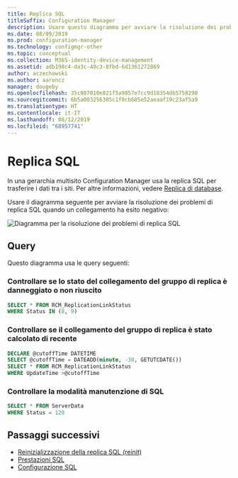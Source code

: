 ```yaml
---
title: Replica SQL
titleSuffix: Configuration Manager
description: Usare questo diagramma per avviare la risoluzione dei problemi di replica SQL tra siti di Configuration Manager
ms.date: 08/09/2019
ms.prod: configuration-manager
ms.technology: configmgr-other
ms.topic: conceptual
ms.collection: M365-identity-device-management
ms.assetid: adb198c4-da3c-49c3-8fbd-6d1361272869
author: aczechowski
ms.author: aaroncz
manager: dougeby
ms.openlocfilehash: 35c807010e821f5a9857e7cc9d18354db5758298
ms.sourcegitcommit: 6b5a003256305c1f0cb605e52aeaaf19c23af5a9
ms.translationtype: HT
ms.contentlocale: it-IT
ms.lasthandoff: 08/12/2019
ms.locfileid: "68957741"
---
```

# <a name="sql-replication"></a>Replica SQL

In una gerarchia multisito Configuration Manager usa la replica SQL per trasferire i dati tra i siti. Per altre informazioni, vedere [Replica di database](/sccm/core/plan-design/hierarchy/database-replication).

Usare il diagramma seguente per avviare la risoluzione dei problemi di replica SQL quando un collegamento ha esito negativo:

![Diagramma per la risoluzione dei problemi di replica SQL](media/sql-replication.svg)

## <a name="queries"></a>Query

Questo diagramma usa le query seguenti:

### <a name="check-if-the-replication-group-link-is-in-degraded-or-failed-state"></a>Controllare se lo stato del collegamento del gruppo di replica è danneggiato o non riuscito

```sql
SELECT * FROM RCM_ReplicationLinkStatus
WHERE Status IN (8, 9)
```

### <a name="check-if-replication-group-link-is-recently-calculated"></a>Controllare se il collegamento del gruppo di replica è stato calcolato di recente

```sql
DECLARE @cutoffTime DATETIME
SELECT @cutoffTime = DATEADD(minute, -30, GETUTCDATE())
SELECT * FROM RCM_ReplicationLinkStatus
WHERE UpdateTime >@cutoffTime
```

### <a name="check-sql-maintenance-mode"></a>Controllare la modalità manutenzione di SQL

```sql
SELECT * FROM ServerData
WHERE Status = 120
```

## <a name="next-steps"></a>Passaggi successivi

- [Reinizializzazione della replica SQL (reinit)](/sccm/core/servers/manage/replication/sql-replication-reinit)
- [Prestazioni SQL](/sccm/core/servers/manage/replication/sql-performance)
- [Configurazione SQL](/sccm/core/servers/manage/replication/sql-configuration)
